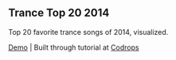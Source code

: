 <h2>Trance Top 20 2014</h2>

Top 20 favorite trance songs of 2014, visualized.

<a href="http://carolynyoo.com/trance_eoyc_2014/">Demo</a> | Built through tutorial at <a href="http://tympanus.net/codrops/2013/03/19/thumbnail-grid-with-expanding-preview/">Codrops</a>
